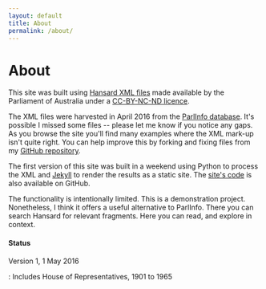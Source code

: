 ```yaml
---
layout: default
title: About
permalink: /about/
---
```


# About

This site was built using [Hansard XML files](https://github.com/wragge/hansard-xml) made available by the Parliament of Australia under a [CC-BY-NC-ND licence](http://www.aph.gov.au/Help/Disclaimer_Privacy_Copyright#c).

The XML files were harvested in April 2016 from the [ParlInfo database](http://parlinfo.aph.gov.au/parlInfo/search/search.w3p;orderBy=_fragment_number,doc_date-rev;query=Dataset%3Ahansardr,hansardr80;resCount=Default). It's possible I missed some files -- please let me know if you notice any gaps. As you browse the site you'll find many examples where the XML mark-up isn't quite right. You can help improve this by forking and fixing files from my [GitHub repository](https://github.com/wragge/hansard-xml).

The first version of this site was built in a weekend using Python to process the XML and [Jekyll](https://jekyllrb.com/) to render the results as a static site. The [site's code](https://github.com/wragge/historic-hansard) is also available on GitHub.

The functionality is intentionally limited. This is a demonstration project. Nonetheless, I think it offers a useful alternative to ParlInfo. There you can search Hansard for relevant fragments. Here you can read, and explore in context.

#### Status

Version 1, 1 May 2016

:    Includes House of Representatives, 1901 to 1965
